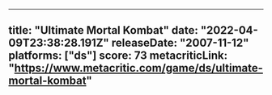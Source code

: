 
---
title: "Ultimate Mortal Kombat"
date: "2022-04-09T23:38:28.191Z"
releaseDate: "2007-11-12"
platforms: ["ds"]
score: 73
metacriticLink: "https://www.metacritic.com/game/ds/ultimate-mortal-kombat"
---
